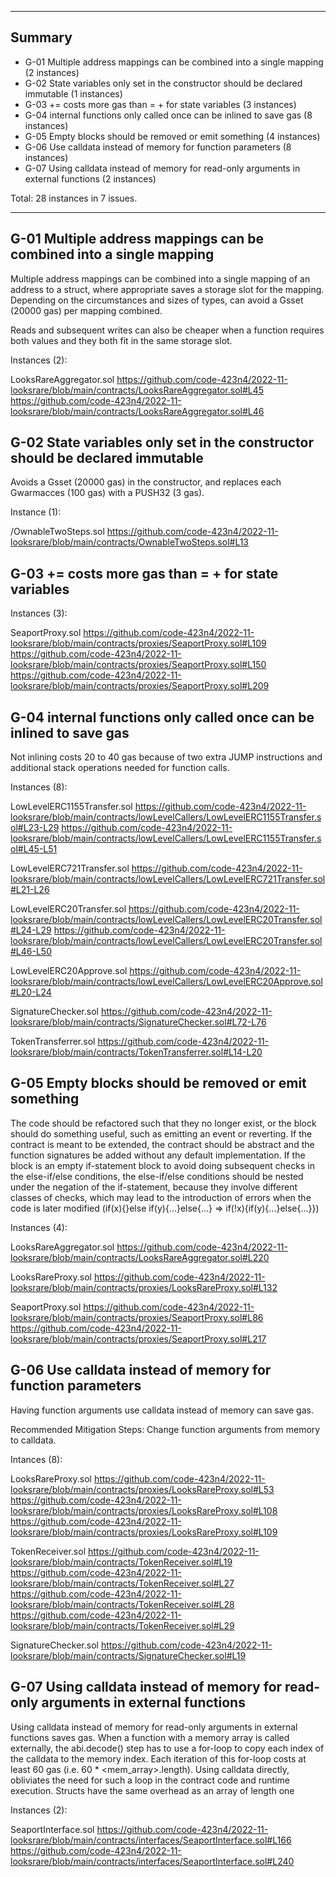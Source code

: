 
---

## Summary

- G-01 Multiple address mappings can be combined into a single mapping (2 instances)
- G-02 State variables only set in the constructor should be declared immutable (1 instances)
- G-03 <x> += <y> costs more gas than <x> = <x> + <y> for state variables (3 instances)
- G-04 internal functions only called once can be inlined to save gas (8 instances)
- G-05 Empty blocks should be removed or emit something (4 instances)
- G-06 Use calldata instead of memory for function parameters (8 instances)
- G-07 Using calldata instead of memory for read-only arguments in external functions (2 instances)

Total: 28 instances in 7 issues.

---

## G-01 Multiple address mappings can be combined into a single mapping

Multiple address mappings can be combined into a single mapping of an address to a struct, where appropriate saves a storage slot for the mapping. 
Depending on the circumstances and sizes of types, can avoid a Gsset (20000 gas) per mapping combined. 

Reads and subsequent writes can also be cheaper when a function requires both values and they both fit in the same storage slot.

Instances (2):

LooksRareAggregator.sol
https://github.com/code-423n4/2022-11-looksrare/blob/main/contracts/LooksRareAggregator.sol#L45
https://github.com/code-423n4/2022-11-looksrare/blob/main/contracts/LooksRareAggregator.sol#L46



## G-02 State variables only set in the constructor should be declared immutable

Avoids a Gsset (20000 gas) in the constructor, and replaces each Gwarmacces (100 gas) with a PUSH32 (3 gas).

Instance (1):

/OwnableTwoSteps.sol
https://github.com/code-423n4/2022-11-looksrare/blob/main/contracts/OwnableTwoSteps.sol#L13



## G-03 <x> += <y> costs more gas than <x> = <x> + <y> for state variables

Instances (3):

SeaportProxy.sol
https://github.com/code-423n4/2022-11-looksrare/blob/main/contracts/proxies/SeaportProxy.sol#L109
https://github.com/code-423n4/2022-11-looksrare/blob/main/contracts/proxies/SeaportProxy.sol#L150
https://github.com/code-423n4/2022-11-looksrare/blob/main/contracts/proxies/SeaportProxy.sol#L209


## G-04 internal functions only called once can be inlined to save gas

Not inlining costs 20 to 40 gas because of two extra JUMP instructions and additional stack operations needed for function calls.

Instances (8):

LowLevelERC1155Transfer.sol
https://github.com/code-423n4/2022-11-looksrare/blob/main/contracts/lowLevelCallers/LowLevelERC1155Transfer.sol#L23-L29
https://github.com/code-423n4/2022-11-looksrare/blob/main/contracts/lowLevelCallers/LowLevelERC1155Transfer.sol#L45-L51

LowLevelERC721Transfer.sol
https://github.com/code-423n4/2022-11-looksrare/blob/main/contracts/lowLevelCallers/LowLevelERC721Transfer.sol#L21-L26

LowLevelERC20Transfer.sol
https://github.com/code-423n4/2022-11-looksrare/blob/main/contracts/lowLevelCallers/LowLevelERC20Transfer.sol#L24-L29
https://github.com/code-423n4/2022-11-looksrare/blob/main/contracts/lowLevelCallers/LowLevelERC20Transfer.sol#L46-L50

LowLevelERC20Approve.sol
https://github.com/code-423n4/2022-11-looksrare/blob/main/contracts/lowLevelCallers/LowLevelERC20Approve.sol#L20-L24

SignatureChecker.sol
https://github.com/code-423n4/2022-11-looksrare/blob/main/contracts/SignatureChecker.sol#L72-L76

TokenTransferrer.sol
https://github.com/code-423n4/2022-11-looksrare/blob/main/contracts/TokenTransferrer.sol#L14-L20
 

## G-05 Empty blocks should be removed or emit something

The code should be refactored such that they no longer exist, or the block should do something useful, such as emitting an event or reverting. If the contract is meant to be extended, the contract should be abstract and the function signatures be added without any default implementation. If the block is an empty if-statement block to avoid doing subsequent checks in the else-if/else conditions, the else-if/else conditions should be nested under the negation of the if-statement, because they involve different classes of checks, which may lead to the introduction of errors when the code is later modified (if(x){}else if(y){...}else{...} => if(!x){if(y){...}else{...}})

Instances (4):

LooksRareAggregator.sol
https://github.com/code-423n4/2022-11-looksrare/blob/main/contracts/LooksRareAggregator.sol#L220

LooksRareProxy.sol
https://github.com/code-423n4/2022-11-looksrare/blob/main/contracts/proxies/LooksRareProxy.sol#L132

SeaportProxy.sol
https://github.com/code-423n4/2022-11-looksrare/blob/main/contracts/proxies/SeaportProxy.sol#L86
https://github.com/code-423n4/2022-11-looksrare/blob/main/contracts/proxies/SeaportProxy.sol#L217


## G-06 Use calldata instead of memory for function parameters

Having function arguments use calldata instead of memory can save gas. 

Recommended Mitigation Steps: 
Change function arguments from memory to calldata.

Intances (8):

LooksRareProxy.sol
https://github.com/code-423n4/2022-11-looksrare/blob/main/contracts/proxies/LooksRareProxy.sol#L53
https://github.com/code-423n4/2022-11-looksrare/blob/main/contracts/proxies/LooksRareProxy.sol#L108
https://github.com/code-423n4/2022-11-looksrare/blob/main/contracts/proxies/LooksRareProxy.sol#L109

TokenReceiver.sol
https://github.com/code-423n4/2022-11-looksrare/blob/main/contracts/TokenReceiver.sol#L19
https://github.com/code-423n4/2022-11-looksrare/blob/main/contracts/TokenReceiver.sol#L27
https://github.com/code-423n4/2022-11-looksrare/blob/main/contracts/TokenReceiver.sol#L28
https://github.com/code-423n4/2022-11-looksrare/blob/main/contracts/TokenReceiver.sol#L29

SignatureChecker.sol
https://github.com/code-423n4/2022-11-looksrare/blob/main/contracts/SignatureChecker.sol#L19



## G-07 Using calldata instead of memory for read-only arguments in external functions 

Using calldata instead of memory for read-only arguments in external functions saves gas.
When a function with a memory array is called externally, the abi.decode() step has to use a for-loop to copy each index of the calldata to the memory index. 
Each iteration of this for-loop costs at least 60 gas (i.e. 60 * <mem_array>.length). 
Using calldata directly, obliviates the need for such a loop in the contract code and runtime execution. Structs have the same overhead as an array of length one

Instances (2):

SeaportInterface.sol
https://github.com/code-423n4/2022-11-looksrare/blob/main/contracts/interfaces/SeaportInterface.sol#L166
https://github.com/code-423n4/2022-11-looksrare/blob/main/contracts/interfaces/SeaportInterface.sol#L240

